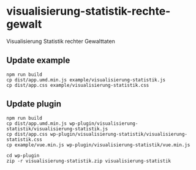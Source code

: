 # visualisierung-statistik-rechte-gewalt
Visualisierung Statistik rechter Gewalttaten


## Update example

```
npm run build
cp dist/app.umd.min.js example/visualisierung-statistik.js
cp dist/app.css example/visualisierung-statistik.css
```

## Update plugin

```
npm run build
cp dist/app.umd.min.js wp-plugin/visualisierung-statistik/visualisierung-statistik.js
cp dist/app.css wp-plugin/visualisierung-statistik/visualisierung-statistik.css
cp example/vue.min.js wp-plugin/visualisierung-statistik/vue.min.js

cd wp-plugin
zip -r visualisierung-statistik.zip visualisierung-statistik
```
